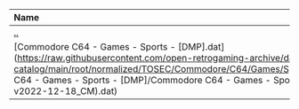 |Name|Size|
|:---|---:|
|[..](../index.html)|DIR|
|[Commodore C64 - Games - Sports - [DMP].dat](https://raw.githubusercontent.com/open-retrogaming-archive/dat-catalog/main/root/normalized/TOSEC/Commodore/C64/Games/Sports/[DMP]/Commodore C64 - Games - Sports - [DMP]/Commodore C64 - Games - Sports - [DMP] (TOSEC-v2022-12-18_CM).dat)|4716|

